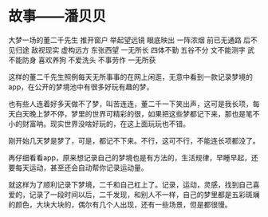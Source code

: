 # 故事——潘贝贝

大梦一场的董二千先生
推开窗户 举起望远镜
眼底映出 一阵浓烟
前已无通路 后不见归途
敌视现实 虚构远方
东张西望 一无所长
四体不勤 五谷不分
文不能测字 武不能防身
喜欢养狗 不爱洗头
不事劳作 一无所获

这样的董二千先生照例每天无所事事的在网上闲逛，无意中看到一款记录梦境的app，在公开的梦境池中有很多好玩有趣的梦。

也有些人连着好多天做不了梦，叫苦连连，董二千一下笑出声，这可是我长项，每天白天晚上梦不停，梦里的世界可精彩的很，如果把这些梦都记下来，那也是笔不小的财富呐。现实世界没啥好玩的，在这上面玩玩也不错。

刚开始几天梦是梦了，可是，都记不下来。不行，这可不行，不能连长项都没了。

再仔细看看app，原来想记录自己的梦境也是有方法的，生活规律，早睡早起，还要每天运动，甚至还会自动帮你记录运动量。

就这样为了顺利记录下梦境，二千和自己杠上了。记录，运动，灵感，找到自己喜爱的，记录了一段时间以后，二千发现，和别人不一样，自己的梦里都是五彩斑斓的颜色，大块大块的，偶尔有几个人出现，还有一些场景，但是都很慢。


